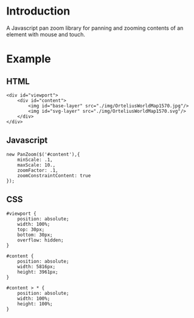 # Introduction
A Javascript pan zoom library for panning and zooming contents of an element with mouse and touch.

# Example
## HTML
```
<div id="viewport">
    <div id="content">
        <img id="base-layer" src="./img/OrteliusWorldMap1570.jpg"/>
        <img id="svg-layer" src="./img/OrteliusWorldMap1570.svg"/>
    </div>
</div>
```

## Javascript
```
new PanZoom($('#content'),{
    minScale: .1,
    maxScale: 10.,
    zoomFactor: .1,
    zoomConstraintContent: true
});
```

## CSS
```
#viewport {
    position: absolute;
    width: 100%;
    top: 30px;
    bottom: 30px;
    overflow: hidden;
}

#content {
    position: absolute;
    width: 5816px;
    height: 3961px;
}

#content > * {
    position: absolute;
    width: 100%;
    height: 100%;
}
```

